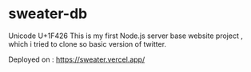 # sweater-db
Unicode U+1F426 This is my first Node.js server base website project , which i tried to clone so basic version of twitter.

Deployed on : https://sweater.vercel.app/
